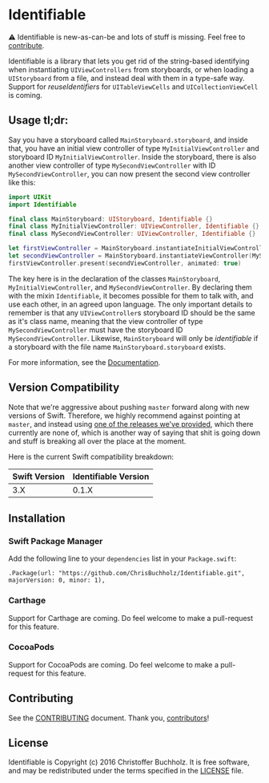 # Identifiable

⚠️ Identifiable is new-as-can-be and lots of stuff is missing. Feel free to
[contribute][CONTRIBUTING].

Identifiable is a library that lets you get rid of the string-based identifying
when instantiating `UIViewControllers` from storyboards, or when loading a
`UIStoryboard` from a file, and instead deal with them in a type-safe way.
Support for *reuseIdentifiers* for `UITableViewCells` and `UICollectionViewCell`
is coming. 

## Usage tl;dr:

Say you have a storyboard called `MainStoryboard.storyboard`, and inside that,
you have an initial view controller of type `MyInitialViewController` and
storyboard ID `MyInitialViewController`. Inside the storyboard, there is also
another view controller of type `MySecondViewController` with ID
`MySecondViewController`, you can now present the second view controller like
this:

```swift
import UIKit
import Identifiable

final class MainStoryboard: UIStoryboard, Identifiable {}
final class MyInitialViewController: UIViewController, Identifiable {}
final class MySecondViewController: UIViewController, Identifiable {}

let firstViewController = MainStoryboard.instantiateInitialViewController(MyInitialViewController.self) 
let secondViewController = MainStoryboard.instantiateViewController(MySecondViewController.self)
firstViewController.present(secondViewController, animated: true)
```

The key here is in the declaration of the classes `MainStoryboard`,
`MyInitialViewController`, and `MySecondViewController`.
By declaring them with the mixin `Identifiable`, it becomes possible for
them to talk with, and use each other, in an agreed upon language. The only
important details to remember is that any `UIViewController`s storyboard
ID should be the same as it's class name, meaning that the view controller of
type `MySecondViewController` must have the storyboard ID
`MySecondViewController`. Likewise, `MainStoryboard` will only be
*identifiable* if a storyboard with the file name `MainStoryboard.storyboard`
exists.

For more information, see the [Documentation](DOCUMENTATION.md).

## Version Compatibility

Note that we're aggressive about pushing `master` forward along with new
versions of Swift. Therefore, we highly recommend against pointing at `master`,
and instead using [one of the releases we've provided][releases], which there
currently are none of, which is another way of saying that shit is going down
and stuff is breaking all over the place at the moment.

Here is the current Swift compatibility breakdown:

| Swift Version | Identifiable Version |
| ------------- | -------------------- |
| 3.X           | 0.1.X                |


[releases]: https://github.com/ChrisBuchholz/Identifiable/releases

## Installation

### Swift Package Manager

Add the following line to your `dependencies` list in your `Package.swift`:

```
.Package(url: "https://github.com/ChrisBuchholz/Identifiable.git",
majorVersion: 0, minor: 1),
```

### Carthage

Support for Carthage are coming. Do feel welcome to make a pull-request for
this feature.

### CocoaPods

Support for CocoaPods are coming. Do feel welcome to make a pull-request for
this feature.

## Contributing

See the [CONTRIBUTING] document. Thank you, [contributors]!

[CONTRIBUTING]: CONTRIBUTING.md
[contributors]: https://github.com/ChrisBuchholz/Identifiable/graphs/contributors

## License

Identifiable is Copyright (c) 2016 Christoffer Buchholz. It is free software, and
may be redistributed under the terms specified in the [LICENSE] file.

[LICENSE]: /LICENSE
